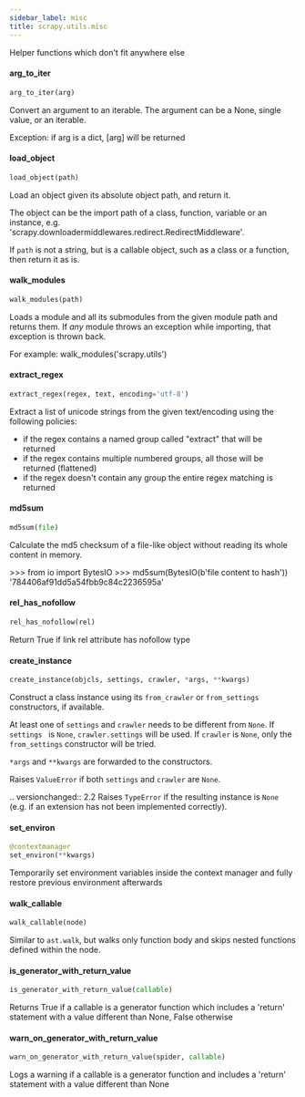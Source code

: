```yaml
---
sidebar_label: misc
title: scrapy.utils.misc
---
```


Helper functions which don&#x27;t fit anywhere else

#### arg\_to\_iter

```python
arg_to_iter(arg)
```

Convert an argument to an iterable. The argument can be a None, single
value, or an iterable.

Exception: if arg is a dict, [arg] will be returned

#### load\_object

```python
load_object(path)
```

Load an object given its absolute object path, and return it.

The object can be the import path of a class, function, variable or an
instance, e.g. &#x27;scrapy.downloadermiddlewares.redirect.RedirectMiddleware&#x27;.

If ``path`` is not a string, but is a callable object, such as a class or
a function, then return it as is.

#### walk\_modules

```python
walk_modules(path)
```

Loads a module and all its submodules from the given module path and
returns them. If *any* module throws an exception while importing, that
exception is thrown back.

For example: walk_modules(&#x27;scrapy.utils&#x27;)

#### extract\_regex

```python
extract_regex(regex, text, encoding='utf-8')
```

Extract a list of unicode strings from the given text/encoding using the following policies:

* if the regex contains a named group called &quot;extract&quot; that will be returned
* if the regex contains multiple numbered groups, all those will be returned (flattened)
* if the regex doesn&#x27;t contain any group the entire regex matching is returned

#### md5sum

```python
md5sum(file)
```

Calculate the md5 checksum of a file-like object without reading its
whole content in memory.

&gt;&gt;&gt; from io import BytesIO
&gt;&gt;&gt; md5sum(BytesIO(b&#x27;file content to hash&#x27;))
&#x27;784406af91dd5a54fbb9c84c2236595a&#x27;

#### rel\_has\_nofollow

```python
rel_has_nofollow(rel)
```

Return True if link rel attribute has nofollow type

#### create\_instance

```python
create_instance(objcls, settings, crawler, *args, **kwargs)
```

Construct a class instance using its ``from_crawler`` or
``from_settings`` constructors, if available.

At least one of ``settings`` and ``crawler`` needs to be different from
``None``. If ``settings `` is ``None``, ``crawler.settings`` will be used.
If ``crawler`` is ``None``, only the ``from_settings`` constructor will be
tried.

``*args`` and ``**kwargs`` are forwarded to the constructors.

Raises ``ValueError`` if both ``settings`` and ``crawler`` are ``None``.

.. versionchanged:: 2.2
   Raises ``TypeError`` if the resulting instance is ``None`` (e.g. if an
   extension has not been implemented correctly).

#### set\_environ

```python
@contextmanager
set_environ(**kwargs)
```

Temporarily set environment variables inside the context manager and
fully restore previous environment afterwards

#### walk\_callable

```python
walk_callable(node)
```

Similar to ``ast.walk``, but walks only function body and skips nested
functions defined within the node.

#### is\_generator\_with\_return\_value

```python
is_generator_with_return_value(callable)
```

Returns True if a callable is a generator function which includes a
&#x27;return&#x27; statement with a value different than None, False otherwise

#### warn\_on\_generator\_with\_return\_value

```python
warn_on_generator_with_return_value(spider, callable)
```

Logs a warning if a callable is a generator function and includes
a &#x27;return&#x27; statement with a value different than None

